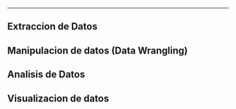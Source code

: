 
---
## Extraccion de Datos



## Manipulacion  de datos (Data Wrangling)

## Analisis de Datos

## Visualizacion de datos
